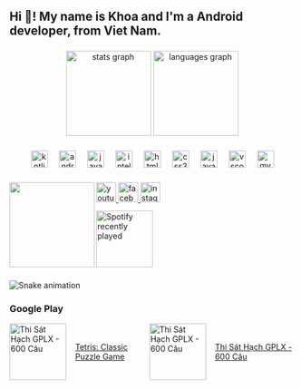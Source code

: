 <h2 align="left">Hi 👋! My name is Khoa and I'm a Android developer, from Viet Nam.</h2>

###

<div align="center">
  <img src="https://github-readme-stats.vercel.app/api?username=khoa-omega&hide_title=true&hide_rank=true&show_icons=true&include_all_commits=true&count_private=true&disable_animations=false&theme=dracula&locale=en&hide_border=true" height="150" alt="stats graph"  />
  <img src="https://github-readme-stats.vercel.app/api/top-langs?username=khoa-omega&locale=en&hide_title=true&layout=compact&card_width=320&langs_count=5&theme=dracula&hide_border=true" height="150" alt="languages graph"  />
</div>

###

<div align="center">
  <img src="https://cdn.jsdelivr.net/gh/devicons/devicon/icons/kotlin/kotlin-original.svg" height="30" alt="kotlin logo"  />
  <img width="12" />
  <img src="https://cdn.jsdelivr.net/gh/devicons/devicon/icons/androidstudio/androidstudio-original.svg" height="30" alt="androidstudio logo" />
  <img width="12" />
  <img src="https://cdn.jsdelivr.net/gh/devicons/devicon/icons/java/java-original.svg" height="30" alt="java logo"  />
  <img width="12" />
  <img src="https://cdn.jsdelivr.net/gh/devicons/devicon/icons/intellij/intellij-original.svg" height="30" alt="intellij logo"  />
  <img width="12" />
  <img src="https://cdn.jsdelivr.net/gh/devicons/devicon/icons/html5/html5-original.svg" height="30" alt="html5 logo"  />
  <img width="12" />
  <img src="https://cdn.jsdelivr.net/gh/devicons/devicon/icons/css3/css3-original.svg" height="30" alt="css3 logo"  />
  <img width="12" />
  <img src="https://cdn.jsdelivr.net/gh/devicons/devicon/icons/javascript/javascript-original.svg" height="30" alt="javascript logo"  />
  <img width="12" />
  <img src="https://cdn.jsdelivr.net/gh/devicons/devicon/icons/vscode/vscode-original.svg" height="30" alt="vscode logo"  />
  <img width="12" />
  <img src="https://cdn.jsdelivr.net/gh/devicons/devicon/icons/mysql/mysql-original.svg" height="30" alt="mysql logo"  />
</div>

###

<img align="left" height="150" src="https://lh3.googleusercontent.com/vp-lyHbCL6l0hfZ76gl0Ncz3Zt2dV4JAh-3fi6wNOOCaNr7dzTQ-bSUSGbMpt1IsoLvo"  />

###

<div style="display: flex; flex-direction: column; justify-content: space-between;">
<div style="height: 50px;">
  <a href="https://www.youtube.com/channel/UC0-YRU_HZasYX1UWKlmtgSA" target="_blank">
    <img src="https://img.shields.io/static/v1?message=Youtube&logo=youtube&label=&color=FF0000&logoColor=white&labelColor=&style=for-the-badge" height="35" alt="youtube logo"  />
  </a>
  <a href="https://facebook.com/100014687140725" target="_blank">
    <img src="https://img.shields.io/static/v1?message=Facebook&logo=facebook&label=&color=1877F2&logoColor=white&labelColor=&style=for-the-badge" height="35" alt="facebook logo"  />
  </a>
  <a href="https://www.instagram.com/khoa.omega" target="_blank">
    <img src="https://img.shields.io/static/v1?message=Instagram&logo=instagram&label=&color=E4405F&logoColor=white&labelColor=&style=for-the-badge" height="35" alt="instagram logo"  />
  </a>
</div>

<div>
  <a href="https://open.spotify.com/user/31knmg77q6zxyjw4ftsftx5unftm">
    <img src="https://spotify-recently-played-readme.vercel.app/api?user=31knmg77q6zxyjw4ftsftx5unftm&count=1&unique=true" height="100px" alt="Spotify recently played"  />
  </a>
</div>
</div>

###

<img src="https://raw.githubusercontent.com/khoa-omega/khoa-omega/output/snake.svg" alt="Snake animation" />

###

<h3>Google Play</h3>
<div style="display: flex; justify-content: space-between">
  <a style="display: flex; align-items: center; column-gap: 16px;" href="https://play.google.com/store/apps/details?id=khoa.omega.tetris" target="_blank">
    <img src="https://lh3.googleusercontent.com/wNkDYOHzAiqyjkTIhV3R6JHAQH2jjkMaLqyJSR3Wnz0ugy04yyh9FoSjQE7xTPzWouE" height="100" alt="Thi Sát Hạch GPLX - 600 Câu"  />
    Tetris: Classic Puzzle Game
  </a>
  <a style="display: flex; align-items: center; column-gap: 16px;" href="https://play.google.com/store/apps/details?id=khoa.omega.gplxv2" target="_blank">
    <img src="https://lh3.googleusercontent.com/6tzm6ChiUnRt4mLGKS-E1VwxTWH5bwr_oEUMi-5TXPSJtqx4T7jsrHV7oAPCtfDBnw" height="100" alt="Thi Sát Hạch GPLX - 600 Câu"  />
    Thi Sát Hạch GPLX - 600 Câu
  </a>
</div>

###
